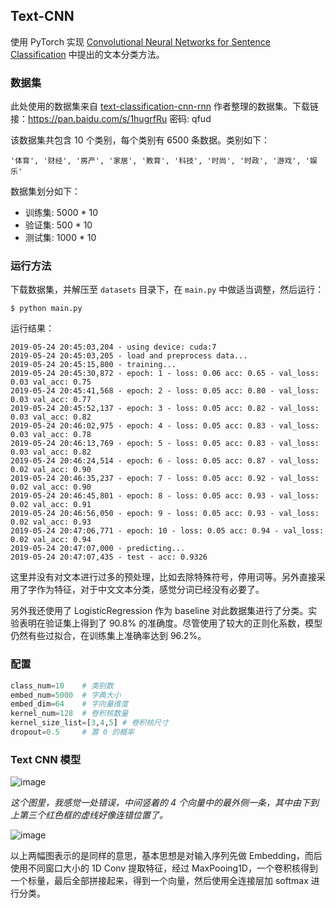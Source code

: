 ## Text-CNN

使用 PyTorch 实现 [Convolutional Neural Networks for Sentence Classification](https://arxiv.org/pdf/1408.5882.pdf) 中提出的文本分类方法。

### 数据集

此处使用的数据集来自 [text-classification-cnn-rnn](https://github.com/gaussic/text-classification-cnn-rnn) 作者整理的数据集。下载链接：https://pan.baidu.com/s/1hugrfRu 密码: qfud

该数据集共包含 10 个类别，每个类别有 6500 条数据。类别如下：

```
'体育', '财经', '房产', '家居', '教育', '科技', '时尚', '时政', '游戏', '娱乐'
```

数据集划分如下：

- 训练集: 5000 * 10
- 验证集: 500 * 10
- 测试集: 1000 * 10

### 运行方法

下载数据集，并解压至 `datasets` 目录下，在 `main.py` 中做适当调整，然后运行：

```
$ python main.py
```

运行结果：

```
2019-05-24 20:45:03,204 - using device: cuda:7
2019-05-24 20:45:03,205 - load and preprocess data...
2019-05-24 20:45:15,800 - training...
2019-05-24 20:45:30,872 - epoch: 1 - loss: 0.06 acc: 0.65 - val_loss: 0.03 val_acc: 0.75
2019-05-24 20:45:41,568 - epoch: 2 - loss: 0.05 acc: 0.80 - val_loss: 0.03 val_acc: 0.77
2019-05-24 20:45:52,137 - epoch: 3 - loss: 0.05 acc: 0.82 - val_loss: 0.03 val_acc: 0.82
2019-05-24 20:46:02,975 - epoch: 4 - loss: 0.05 acc: 0.83 - val_loss: 0.03 val_acc: 0.78
2019-05-24 20:46:13,769 - epoch: 5 - loss: 0.05 acc: 0.83 - val_loss: 0.03 val_acc: 0.82
2019-05-24 20:46:24,514 - epoch: 6 - loss: 0.05 acc: 0.87 - val_loss: 0.02 val_acc: 0.90
2019-05-24 20:46:35,237 - epoch: 7 - loss: 0.05 acc: 0.92 - val_loss: 0.02 val_acc: 0.90
2019-05-24 20:46:45,801 - epoch: 8 - loss: 0.05 acc: 0.93 - val_loss: 0.02 val_acc: 0.91
2019-05-24 20:46:56,050 - epoch: 9 - loss: 0.05 acc: 0.93 - val_loss: 0.02 val_acc: 0.93
2019-05-24 20:47:06,771 - epoch: 10 - loss: 0.05 acc: 0.94 - val_loss: 0.02 val_acc: 0.94
2019-05-24 20:47:07,000 - predicting...
2019-05-24 20:47:07,435 - test - acc: 0.9326
```

这里并没有对文本进行过多的预处理，比如去除特殊符号，停用词等。另外直接采用了字作为特征，对于中文文本分类，感觉分词已经没有必要了。

另外我还使用了 LogisticRegression 作为 baseline 对此数据集进行了分类。实验表明在验证集上得到了 90.8% 的准确度。尽管使用了较大的正则化系数，模型仍然有些过拟合，在训练集上准确率达到 96.2%。

### 配置

```python
class_num=10    # 类别数 
embed_num=5000  # 字典大小
embed_dim=64    # 字向量维度
kernel_num=128  # 卷积核数量
kernel_size_list=[3,4,5] # 卷积核尺寸
dropout=0.5     # 置 0 的概率
```

### Text CNN 模型

![image](https://user-images.githubusercontent.com/7794103/58327062-2fc6dc80-7e61-11e9-9f0b-22f0f8a71a01.png)

_这个图里，我感觉一处错误，中间竖着的 4 个向量中的最外侧一条，其中由下到上第三个红色框的虚线好像连错位置了。_

![image](https://user-images.githubusercontent.com/7794103/58327903-63a30180-7e63-11e9-9c82-acc55c8e0b21.png)

以上两幅图表示的是同样的意思，基本思想是对输入序列先做 Embedding，而后使用不同窗口大小的 1D Conv 提取特征，经过 MaxPooing1D，一个卷积核得到一个标量，最后全部拼接起来，得到一个向量，然后使用全连接层加 softmax 进行分类。